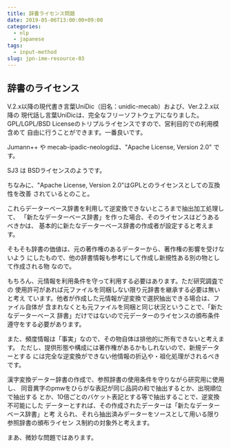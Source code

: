 ```yaml
---
title: 辞書ライセンス問題
date: 2019-05-06T13:00:00+09:00
categories:
  - nlp
  - japanese
tags:
  - input-method
slug: jpn-ime-resource-03
---
```



## 辞書のライセンス

V.2.x以降の現代書き言葉UniDic（旧名：unidic-mecab）および、Ver.2.2.x以降の
現代話し言葉UniDicは、完全なフリーソフトウェアになりました。
GPL/LGPL/BSD Licenseのトリプルライセンスですので、営利目的での利用模含めて
自由に行うことができます。一番良いです。

Jumann++ や mecab-ipadic-neologdは、"Apache License, Version 2.0" です。

SJ3 は BSDライセンスのようです。

ちなみに、"Apache License, Version 2.0"はGPLとのライセンスとしての互換性を改善
されているとのこと。

これらデーターベース辞書を利用して逆変換できないところまで抽出加工処理して、
「新たなデーターベース辞書」を作った場合、そのライセンスはどうあるべきかは、
基本的に新たなデーターベース辞書の作成者が設定すると考えます。

そもそも辞書の価値は、元の著作権のあるデーターから、著作権の影響を受けないよう
にしたもので、他の辞書情報も参考にして作成し新規性ある別の物として作成される物
なので。

もちろん、元情報を利用条件を守って利用する必要はあります。ただ研究調査での
使用許可があれば元ファイルを同梱しない限り元辞書を継承する必要は無いと考え
ています。他者が作成した元情報が逆変換で選択抽出できる場合は、ファイル自体が
含まれなくとも元ファイルを同梱と同じ状況ということで、「新たなデーターベース
辞書」だけではないので元データーのライセンスの頒布条件遵守をする必要があります。

また、頻度情報は「事実」なので、その物自体は排他的に所有できないと考えます。
ただし、提供形態や構成には著作権があるかもしれないので、新規データーとする
には完全な逆変換ができない他情報の折込や・祖化処理がされるべきです。

漢字変換データー辞書の作成で、参照辞書の使用条件を守りながら研究用に使用し、
同音異字のpmwをひらがな表記が同じ品詞の和で抽出するとか、出現順位で抽出する
とか、10倍ごとのバケット表記とする等で抽出することで、逆変換不可能にした
データーとすれば、その作成されたデーターは「新たなデーターベース辞書」と考
えられ、それら抽出済みデーターをソースとして用いる限り参照辞書の頒布ライセン
ス制約の対象外と考えます。

まあ、微妙な問題ではあります。

<!-- vim: se ai tw=79: -->
